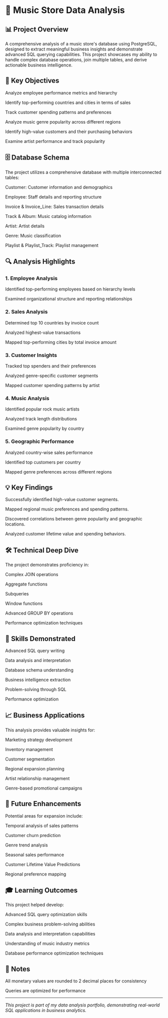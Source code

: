 # 🎵 Music Store Data Analysis

## 📊 Project Overview

A comprehensive analysis of a music store's database using PostgreSQL, designed to extract meaningful business insights and demonstrate advanced SQL querying capabilities. This project showcases my ability to handle complex database operations, join multiple tables, and derive actionable business intelligence.

## 🎯 Key Objectives

Analyze employee performance metrics and hierarchy

Identify top-performing countries and cities in terms of sales

Track customer spending patterns and preferences

Analyze music genre popularity across different regions

Identify high-value customers and their purchasing behaviors

Examine artist performance and track popularity

## 🗄️ Database Schema
The project utilizes a comprehensive database with multiple interconnected tables:

Customer: Customer information and demographics

Employee: Staff details and reporting structure

Invoice & Invoice_Line: Sales transaction details

Track & Album: Music catalog information

Artist: Artist details

Genre: Music classification

Playlist & Playlist_Track: Playlist management

## 🔍 Analysis Highlights

### 1. Employee Analysis

Identified top-performing employees based on hierarchy levels

Examined organizational structure and reporting relationships

### 2. Sales Analysis

Determined top 10 countries by invoice count

Analyzed highest-value transactions

Mapped top-performing cities by total invoice amount

### 3. Customer Insights

Tracked top spenders and their preferences

Analyzed genre-specific customer segments

Mapped customer spending patterns by artist

### 4. Music Analysis

Identified popular rock music artists

Analyzed track length distributions

Examined genre popularity by country

### 5. Geographic Performance

Analyzed country-wise sales performance

Identified top customers per country

Mapped genre preferences across different regions

## 💡 Key Findings

Successfully identified high-value customer segments. 

Mapped regional music preferences and spending patterns. 

Discovered correlations between genre popularity and geographic locations. 

Analyzed customer lifetime value and spending behaviors.

## 🛠️ Technical Deep Dive
The project demonstrates proficiency in:

Complex JOIN operations

Aggregate functions

Subqueries

Window functions

Advanced GROUP BY operations

Performance optimization techniques

## 🚀 Skills Demonstrated

Advanced SQL query writing

Data analysis and interpretation

Database schema understanding

Business intelligence extraction

Problem-solving through SQL

Performance optimization

## 📈 Business Applications

This analysis provides valuable insights for:

Marketing strategy development

Inventory management

Customer segmentation

Regional expansion planning

Artist relationship management

Genre-based promotional campaigns

## 🔮 Future Enhancements

Potential areas for expansion include:

Temporal analysis of sales patterns

Customer churn prediction

Genre trend analysis

Seasonal sales performance

Customer Lifetime Value Predictions

Regional preference mapping

## 🎓 Learning Outcomes
This project helped develop:

Advanced SQL query optimization skills

Complex business problem-solving abilities

Data analysis and interpretation capabilities

Understanding of music industry metrics

Database performance optimization techniques

## 📝 Notes

All monetary values are rounded to 2 decimal places for consistency

Queries are optimized for performance

-----

_This project is part of my data analysis portfolio, demonstrating real-world SQL applications in business analytics._
